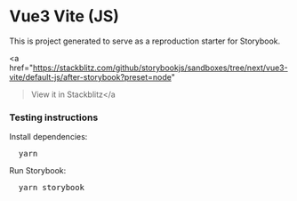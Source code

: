<h1>Vue3 Vite (JS)</h1>

<p>
  This is project generated to serve as a reproduction starter for Storybook.
</p>

<a
  href="https://stackblitz.com/github/storybookjs/sandboxes/tree/next/vue3-vite/default-js/after-storybook?preset=node"
  >View it in Stackblitz</a
>

<h3>Testing instructions</h3>

<p>Install dependencies:</p>
<pre>
  yarn
</pre>

<p>Run Storybook:</p>
<pre>
  yarn storybook
</pre>

